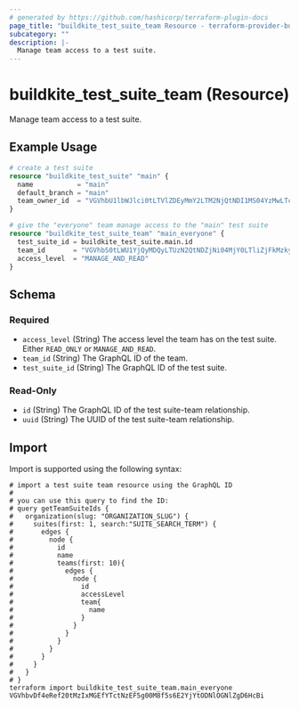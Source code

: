 ```yaml
---
# generated by https://github.com/hashicorp/terraform-plugin-docs
page_title: "buildkite_test_suite_team Resource - terraform-provider-buildkite"
subcategory: ""
description: |-
  Manage team access to a test suite.
---
```


# buildkite_test_suite_team (Resource)

Manage team access to a test suite.

## Example Usage

```terraform
# create a test suite
resource "buildkite_test_suite" "main" {
  name           = "main"
  default_branch = "main"
  team_owner_id  = "VGVhbU1lbWJlci0tLTVlZDEyMmY2LTM2NjQtNDI1MS04YzMwLTc4NjRiMDdiZDQ4Zg=="
}

# give the "everyone" team manage access to the "main" test suite
resource "buildkite_test_suite_team" "main_everyone" {
  test_suite_id = buildkite_test_suite.main.id
  team_id       = "VGVhbS0tLWU1YjQyMDQyLTUzN2QtNDZjNi04MjY0LTliZjFkMzkyYjZkNQ=="
  access_level  = "MANAGE_AND_READ"
}
```

<!-- schema generated by tfplugindocs -->
## Schema

### Required

- `access_level` (String) The access level the team has on the test suite. Either `READ_ONLY` or `MANAGE_AND_READ`.
- `team_id` (String) The GraphQL ID of the team.
- `test_suite_id` (String) The GraphQL ID of the test suite.

### Read-Only

- `id` (String) The GraphQL ID of the test suite-team relationship.
- `uuid` (String) The UUID of the test suite-team relationship.

## Import

Import is supported using the following syntax:

```shell
# import a test suite team resource using the GraphQL ID
#
# you can use this query to find the ID:
# query getTeamSuiteIds {
#   organization(slug: "ORGANIZATION_SLUG") {
#     suites(first: 1, search:"SUITE_SEARCH_TERM") {
#       edges {
#         node {
#           id
#           name
#           teams(first: 10){
#             edges {
#               node {
#                 id
#                 accessLevel
#                 team{
#                   name
#                 }
#               }
#             }
#           }
#         }
#       }
#     }
#   }
# }
terraform import buildkite_test_suite_team.main_everyone VGVhbvDf4eRef20tMzIxMGEfYTctNzEF5g00M8f5s6E2YjYtODNlOGNlZgD6HcBi
```
